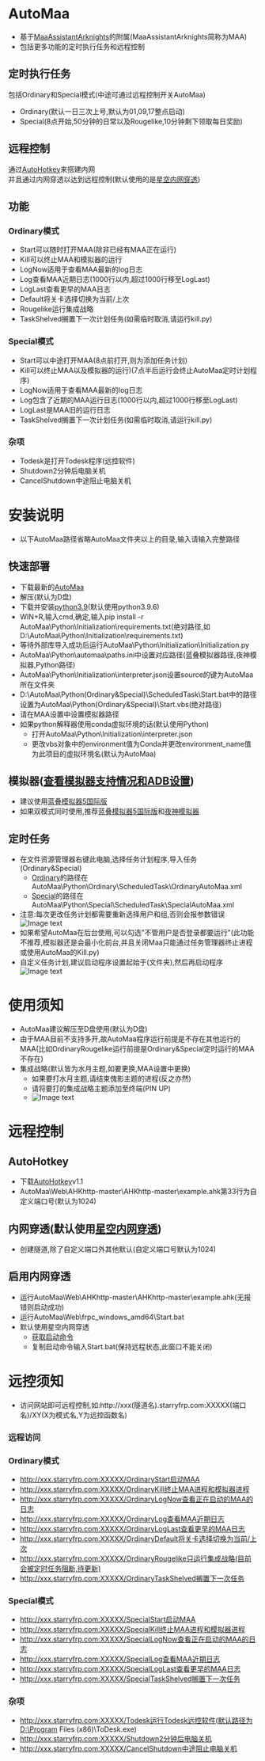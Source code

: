 # AutoMaa
- 基于[MaaAssistantArknights](https://github.com/MaaAssistantArknights/MaaAssistantArknights)的附属(MaaAssistantArknights简称为MAA)<br>
- 包括更多功能的定时执行任务和远程控制
## 定时执行任务
包括Ordinary和Special模式(中途可通过远程控制开关AutoMaa)
- Ordinary(默认一日三次上号,默认为01,09,17整点启动)
- Special(8点开始,50分钟的日常以及Rougelike,10分钟剩下领取每日奖励)
## 远程控制
通过[AutoHotkey](https://github.com/AutoHotkey/AutoHotkey)来搭建内网<br>
并且通过内网穿透以达到远程控制(默认使用的是[星空内网穿透](https://frp.starryfrp.com/))<br>
## 功能
### Ordinary模式
- Start可以随时打开MAA(除非已经有MAA正在运行)
- Kill可以终止MAA和模拟器的运行
- LogNow适用于查看MAA最新的log日志
- Log查看MAA近期日志(1000行以内,超过1000行移至LogLast)
- LogLast查看更早的MAA日志
- Default将关卡选择切换为当前/上次
- Rougelike运行集成战略
- TaskShelved搁置下一次计划任务(如需临时取消,请运行kill.py)

### Special模式
- Start可以中途打开MAA(8点前打开,则为添加任务计划)
- Kill可以终止MAA以及模拟器的运行)(7点半后运行会终止AutoMaa定时计划程序)
- LogNow适用于查看MAA最新的log日志
- Log包含了近期的MAA运行日志(1000行以内,超过1000行移至LogLast)
- LogLast是MAA旧的运行日志
- TaskShelved搁置下一次计划任务(如需临时取消,请运行kill.py)

### 杂项
- Todesk是打开Todesk程序(远控软件)
- Shutdown2分钟后电脑关机
- CancelShutdown中途阻止电脑关机

# 安装说明
- 以下AutoMaa路径省略AutoMaa文件夹以上的目录,输入请输入完整路径
## 快速部署
- 下载最新的[AutoMaa](https://github.com/Lzhyrifx/AutoMaa/releases)
- 解压(默认为D盘)
- 下载并安装[python3.9](https://www.python.org/downloads/)(默认使用python3.9.6)
- WIN+R,输入cmd,确定,输入pip install -r AutoMaa\Python\Initialization\requirements.txt(绝对路径,如D:\AutoMaa\Python\Initialization\requirements.txt)
- 等待外部库导入成功后运行AutoMaa\Python\Initialization\Initialization.py
- AutoMaa\Python\automaa\paths.ini中设置对应路径(蓝叠模拟器路径,夜神模拟器,Python路径)
- AutoMaa\Python\Initialization\interpreter.json设置source的键为AutoMaa所在文件夹
- D:\AutoMaa\Python\(Ordinary&Special)\ScheduledTask\Start.bat中的路径设置为AutoMaa\Python\(Ordinary&Special)\Start.vbs(绝对路径)
- 请在MAA设置中设置模拟器路径
- 如果python解释器使用conda虚拟环境的话(默认使用Python)
  - 打开AutoMaa\Python\Initialization\interpreter.json
  - 更改vbs对象中的environment值为Conda并更改environment_name值为此项目的虚拟环境名(默认为AutoMaa)

## 模拟器([查看模拟器支持情况和ADB设置](https://maa.plus/docs/1.3-%E6%A8%A1%E6%8B%9F%E5%99%A8%E6%94%AF%E6%8C%81.html))
- 建议使用[蓝叠模拟器5国际版](https://wp-s.bluestacks.com/)
- 如果双模式同时使用,推荐[蓝叠模拟器5国际版](https://wp-s.bluestacks.com/)和[夜神模拟器](https://www.yeshen.com/)

## 定时任务
- 在文件资源管理器右键此电脑,选择任务计划程序,导入任务(Ordinary&Special)
  - [Ordinary](https://github.com/Lzhyrifx/AutoMaa/blob/master/Python/Ordinary/ScheduledTask/OrdinaryAutoMaa.xml)的路径在AutoMaa\Python\Ordinary\ScheduledTask\OrdinaryAutoMaa.xml
  - [Special](https://github.com/Lzhyrifx/AutoMaa/blob/master/Python/Special/ScheduledTask/SpecialAutoMaa.xml)的路径在AutoMaa\Python\Special\ScheduledTask\SpecialAutoMaa.xml
- 注意:每次更改任务计划都需要重新选择用户和组,否则会报参数错误<br>
![Image text](https://github.com/Lzhyrifx/AutoMaa/blob/master/Demonstrate/TaskScheduler.png)
- 如果希望AutoMaa在后台使用,可以勾选"不管用户是否登录都要运行"(此功能不推荐,模拟器还是会最小化前台,并且关闭Maa只能通过任务管理器终止进程或使用AutoMaa的Kill.py)
- 自定义任务计划,建议启动程序设置起始于(文件夹),然后再启动程序<br>
![Image text](https://github.com/Lzhyrifx/AutoMaa/blob/master/Demonstrate/Start.png)

# 使用须知
- AutoMaa建议解压至D盘使用(默认为D盘)
- 由于MAA目前不支持多开,故AutoMaa程序运行前提是不存在其他运行的MAA(比如OrdinaryRougelike运行前提是Ordinary&Special定时运行的MAA不存在)
- 集成战略(默认皆为水月主题,如要更换,MAA设置中更换)
  - 如果要打水月主题,请结束傀影主题的进程(反之亦然)
  - 请将要打的集成战略主题添加至终端(PIN UP)
  - ![Image text](https://github.com/Lzhyrifx/AutoMaa/blob/master/Demonstrate/Rougelike.png)

  
# 远程控制
## AutoHotkey
- 下载[AutoHotkey](https://www.autohotkey.com/)v1.1
- AutoMaa\Web\AHKhttp-master\AHKhttp-master\example.ahk第33行为自定义端口号(默认为1024)
## 内网穿透(默认使用[星空内网穿透](https://frp.starryfrp.com/))
- 创建隧道,除了自定义端口外其他默认(自定义端口号默认为1024)
## 启用内网穿透
- 运行AutoMaa\Web\AHKhttp-master\AHKhttp-master\example.ahk(无报错则启动成功)
- 运行AutoMaa\Web\frpc_windows_amd64\Start.bat
- 默认使用星空内网穿透
  - [获取启动命令](https://frp.starryfrp.com/console/Proxies)
  - 复制启动命令输入Start.bat(保持远程状态,此窗口不能关闭)
# 远控须知
- 访问网站即可远程控制,如:http://xxx(隧道名).starryfrp.com:XXXXX(端口名)/XY(X为模式名,Y为远控函数名)
### 远程访问
### Ordinary模式
- http://xxx.starryfrp.com:XXXXX/OrdinaryStart启动MAA
- http://xxx.starryfrp.com:XXXXX/OrdinaryKill终止MAA进程和模拟器进程
- http://xxx.starryfrp.com:XXXXX/OrdinaryLogNow查看正在启动的MAA的日志
- http://xxx.starryfrp.com:XXXXX/OrdinaryLog查看MAA近期日志
- http://xxx.starryfrp.com:XXXXX/OrdinaryLogLast查看更早的MAA日志
- http://xxx.starryfrp.com:XXXXX/OrdinaryDefault将关卡选择切换为当前/上次
- http://xxx.starryfrp.com:XXXXX/OrdinaryRougelike只运行集成战略(目前会被定时任务阻断,待更新)
- http://xxx.starryfrp.com:XXXXX/OrdinaryTaskShelved搁置下一次任务
### Special模式
- http://xxx.starryfrp.com:XXXXX/SpecialStart启动MAA
- http://xxx.starryfrp.com:XXXXX/SpecialKill终止MAA进程和模拟器进程
- http://xxx.starryfrp.com:XXXXX/SpecialLogNow查看正在启动的MAA的日志
- http://xxx.starryfrp.com:XXXXX/SpecialLog查看MAA近期日志
- http://xxx.starryfrp.com:XXXXX/SpecialLogLast查看更早的MAA日志
- http://xxx.starryfrp.com:XXXXX/SpecialTaskShelved搁置下一次任务

### 杂项
- http://xxx.starryfrp.com:XXXXX/Todesk运行Todesk远控软件(默认路径为D:\Program Files (x86)\ToDesk.exe)
- http://xxx.starryfrp.com:XXXXX/Shutdown2分钟后电脑关机
- http://xxx.starryfrp.com:XXXXX/CancelShutdown中途阻止电脑关机
